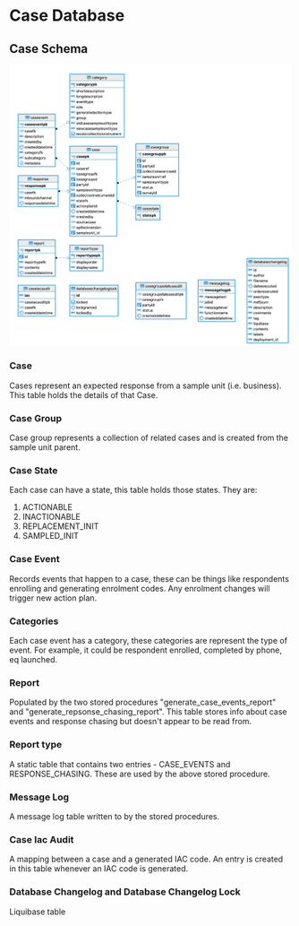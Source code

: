 # Case Database

## Case Schema 
![](case.png)

### Case
Cases represent an expected response from a sample unit (i.e. business). This table holds the 
details of that Case.

### Case Group
Case group represents a collection of related cases and is created from the sample unit parent. 

### Case State
Each case can have a state, this table holds those states. They are:
1. ACTIONABLE
1. INACTIONABLE
1. REPLACEMENT_INIT
1. SAMPLED_INIT

### Case Event
Records events that happen to a case, these can be things like respondents enrolling and generating
enrolment codes. Any enrolment changes will trigger new action plan.

### Categories
Each case event has a category, these categories are represent the type of event. For example, it could be
respondent enrolled, completed by phone, eq launched.

### Report
Populated by the two stored procedures "generate_case_events_report" and "generate_repsonse_chasing_report". 
This table stores info about case events and response chasing but doesn't appear to be read from.

### Report type
A static table that contains two entries - CASE_EVENTS and RESPONSE_CHASING. These are used by the above
stored procedure.

### Message Log
A message log table written to by the stored procedures.

### Case Iac Audit
A mapping between a case and a generated IAC code. An entry is created in this table whenever an IAC code is 
generated.

### Database Changelog and Database Changelog Lock
Liquibase table




